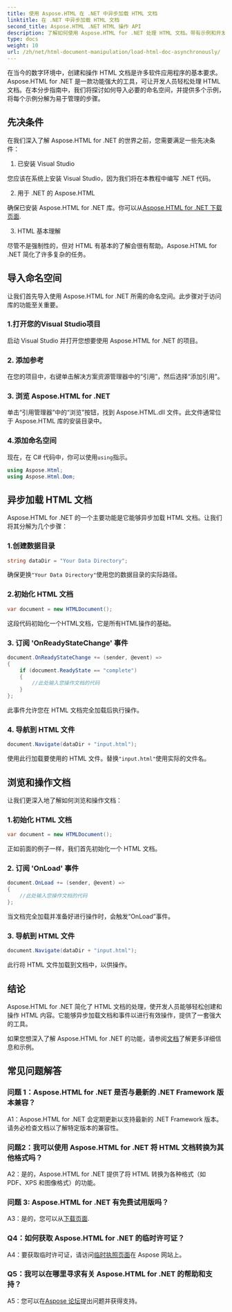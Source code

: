 ```yaml
---
title: 使用 Aspose.HTML 在 .NET 中异步加载 HTML 文档
linktitle: 在 .NET 中异步加载 HTML 文档
second_title: Aspose.HTML .NET HTML 操作 API
description: 了解如何使用 Aspose.HTML for .NET 处理 HTML 文档。带有示例和开发人员常见问题解答的分步指南。
type: docs
weight: 10
url: /zh/net/html-document-manipulation/load-html-doc-asynchronously/
---
```


在当今的数字环境中，创建和操作 HTML 文档是许多软件应用程序的基本要求。Aspose.HTML for .NET 是一款功能强大的工具，可让开发人员轻松处理 HTML 文档。在本分步指南中，我们将探讨如何导入必要的命名空间，并提供多个示例，将每个示例分解为易于管理的步骤。

## 先决条件

在我们深入了解 Aspose.HTML for .NET 的世界之前，您需要满足一些先决条件：

1. 已安装 Visual Studio

您应该在系统上安装 Visual Studio，因为我们将在本教程中编写 .NET 代码。

2. 用于 .NET 的 Aspose.HTML

确保已安装 Aspose.HTML for .NET 库。你可以从[Aspose.HTML for .NET 下载页面](https://releases.aspose.com/html/net/).

3. HTML 基本理解

尽管不是强制性的，但对 HTML 有基本的了解会很有帮助。Aspose.HTML for .NET 简化了许多复杂的任务。

## 导入命名空间

让我们首先导入使用 Aspose.HTML for .NET 所需的命名空间。此步骤对于访问库的功能至关重要。

### 1.打开您的Visual Studio项目

启动 Visual Studio 并打开您想要使用 Aspose.HTML for .NET 的项目。

### 2. 添加参考

在您的项目中，右键单击解决方案资源管理器中的“引用”，然后选择“添加引用”。

### 3. 浏览 Aspose.HTML for .NET

单击“引用管理器”中的“浏览”按钮，找到 Aspose.HTML.dll 文件。此文件通常位于 Aspose.HTML 库的安装目录中。

### 4.添加命名空间

现在，在 C# 代码中，你可以使用`using`指示。

```csharp
using Aspose.Html;
using Aspose.Html.Dom;
```

## 异步加载 HTML 文档

Aspose.HTML for .NET 的一个主要功能是它能够异步加载 HTML 文档。让我们将其分解为几个步骤：

### 1.创建数据目录

```csharp
string dataDir = "Your Data Directory";
```

确保更换`"Your Data Directory"`使用您的数据目录的实际路径。

### 2.初始化 HTML 文档

```csharp
var document = new HTMLDocument();
```

这段代码初始化一个HTML文档，它是所有HTML操作的基础。

### 3. 订阅 'OnReadyStateChange' 事件

```csharp
document.OnReadyStateChange += (sender, @event) =>
{
    if (document.ReadyState == "complete")
    {
        //此处输入您操作文档的代码
    }
};
```

此事件允许您在 HTML 文档完全加载后执行操作。

### 4. 导航到 HTML 文件

```csharp
document.Navigate(dataDir + "input.html");
```

使用此行加载要使用的 HTML 文件。替换`"input.html"`使用实际的文件名。

## 浏览和操作文档

让我们更深入地了解如何浏览和操作文档：

### 1.初始化 HTML 文档

```csharp
var document = new HTMLDocument();
```

正如前面的例子一样，我们首先初始化一个 HTML 文档。

### 2. 订阅 'OnLoad' 事件

```csharp
document.OnLoad += (sender, @event) =>
{
    //此处输入您操作文档的代码
};
```

当文档完全加载并准备好进行操作时，会触发“OnLoad”事件。

### 3. 导航到 HTML 文件

```csharp
document.Navigate(dataDir + "input.html");
```

此行将 HTML 文件加载到文档中，以供操作。

## 结论

Aspose.HTML for .NET 简化了 HTML 文档的处理，使开发人员能够轻松创建和操作 HTML 内容。它能够异步加载文档和事件以进行有效操作，提供了一套强大的工具。

如果您想深入了解 Aspose.HTML for .NET 的功能，请参阅[文档](https://reference.aspose.com/html/net/)了解更多详细信息和示例。

## 常见问题解答

### 问题 1：Aspose.HTML for .NET 是否与最新的 .NET Framework 版本兼容？

A1：Aspose.HTML for .NET 会定期更新以支持最新的 .NET Framework 版本。请务必检查文档以了解特定版本的兼容性。

### 问题2：我可以使用 Aspose.HTML for .NET 将 HTML 文档转换为其他格式吗？

A2：是的，Aspose.HTML for .NET 提供了将 HTML 转换为各种格式（如 PDF、XPS 和图像格式）的功能。

### 问题 3: Aspose.HTML for .NET 有免费试用版吗？

 A3：是的，您可以从[下载页面](https://releases.aspose.com/).

### Q4：如何获取 Aspose.HTML for .NET 的临时许可证？

 A4：要获取临时许可证，请访问[临时执照页面](https://purchase.aspose.com/temporary-license/)在 Aspose 网站上。

### Q5：我可以在哪里寻求有关 Aspose.HTML for .NET 的帮助和支持？

 A5：您可以在[Aspose 论坛](https://forum.aspose.com/)提出问题并获得支持。